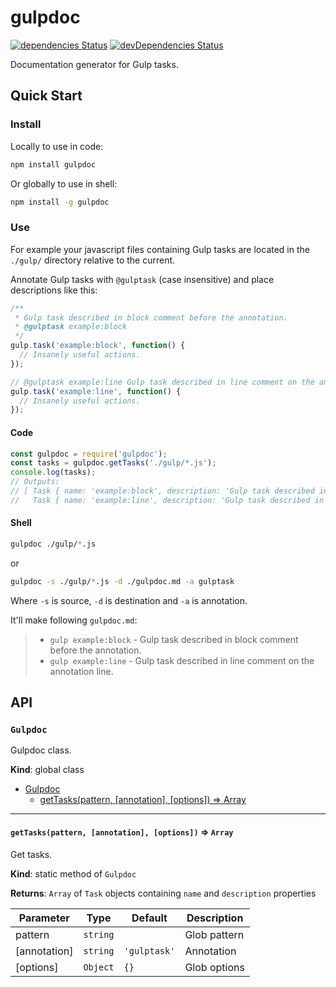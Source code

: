 # gulpdoc

[![dependencies Status](https://david-dm.org/1oginov/gulpdoc/status.svg)](https://david-dm.org/1oginov/gulpdoc)
[![devDependencies Status](https://david-dm.org/1oginov/gulpdoc/dev-status.svg)](https://david-dm.org/1oginov/gulpdoc?type=dev)

Documentation generator for Gulp tasks.

## Quick Start

### Install

Locally to use in code:

```sh
npm install gulpdoc
```

Or globally to use in shell:

```sh
npm install -g gulpdoc
```

### Use

For example your javascript files containing Gulp tasks are located in the `./gulp/` directory relative to the current.

Annotate Gulp tasks with `@gulptask` (case insensitive) and place descriptions like this:

```js
/**
 * Gulp task described in block comment before the annotation.
 * @gulptask example:block
 */
gulp.task('example:block', function() {
  // Insanely useful actions.
});
```

```js
// @gulptask example:line Gulp task described in line comment on the annotation line.
gulp.task('example:line', function() {
  // Insanely useful actions.
});
```

#### Сode

```js
const gulpdoc = require('gulpdoc');
const tasks = gulpdoc.getTasks('./gulp/*.js');
console.log(tasks);
// Outputs:
// [ Task { name: 'example:block', description: 'Gulp task described in block comment before the annotation.' },
//   Task { name: 'example:line', description: 'Gulp task described in line comment on the annotation line.' } ]
```

#### Shell

```sh
gulpdoc ./gulp/*.js
```

or

```sh
gulpdoc -s ./gulp/*.js -d ./gulpdoc.md -a gulptask
```

Where `-s` is source, `-d` is destination and `-a` is annotation. 

It'll make following `gulpdoc.md`:

> * `gulp example:block` - Gulp task described in block comment before the annotation.
> * `gulp example:line` - Gulp task described in line comment on the annotation line.

## API

### `Gulpdoc`

Gulpdoc class.

**Kind**: global class

* [Gulpdoc](#gulpdoc)
  * [getTasks(pattern, [annotation], [options]) ⇒ Array](#gettaskspattern-annotation-options--array)

---

#### `getTasks(pattern, [annotation], [options])` ⇒ `Array`

Get tasks.

**Kind**: static method of `Gulpdoc`

**Returns**: `Array` of `Task` objects containing `name` and `description` properties

| Parameter    | Type     | Default      | Description  |
| ------------ | -------- | ------------ | ------------ |
| pattern      | `string` |              | Glob pattern |
| [annotation] | `string` | `'gulptask'` | Annotation   |
| [options]    | `Object` | `{}`         | Glob options |
